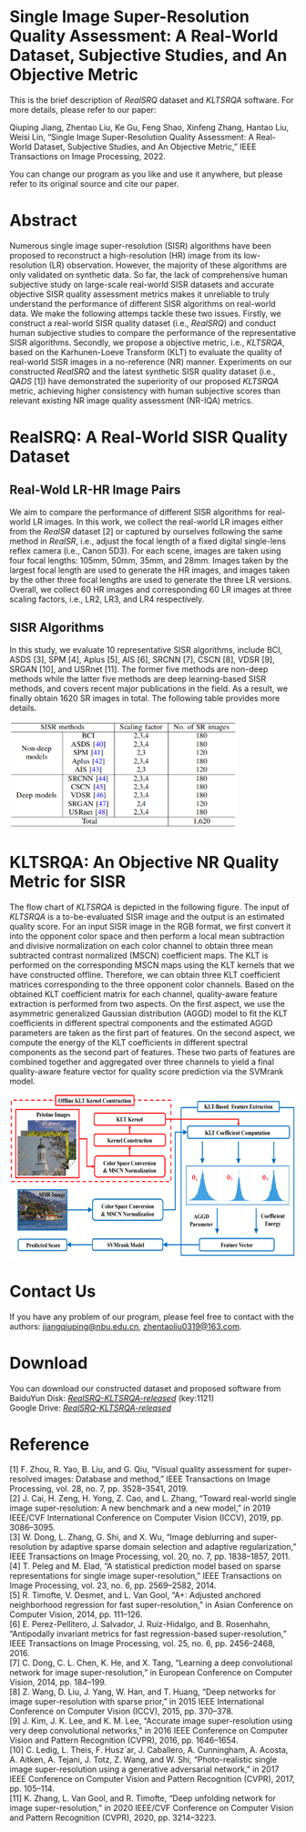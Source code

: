 # Single Image Super-Resolution Quality Assessment: A Real-World Dataset, Subjective Studies, and An Objective Metric
This is the brief description of *RealSRQ* dataset and *KLTSRQA* software. For more details, please refer to our paper:  

Qiuping Jiang, Zhentao Liu, Ke Gu, Feng Shao, Xinfeng Zhang, Hantao Liu, Weisi Lin, “Single Image Super-Resolution Quality Assessment: A Real-World Dataset, Subjective Studies, and An Objective Metric,”  IEEE Transactions on Image Processing, 2022.  

You can change our program as you like and use it anywhere, but please refer to its original source and cite our paper. 
# Abstract
Numerous single image super-resolution (SISR) algorithms have been proposed to reconstruct a high-resolution (HR) image from its low-resolution (LR) observation. However, the majority of these algorithms are only validated on synthetic data. So far, the lack of comprehensive human subjective study on large-scale real-world SISR datasets and accurate objective SISR quality assessment metrics makes it unreliable to truly understand the performance of different SISR algorithms on real-world data. We make the following attemps tackle these two issues. Firstly, we construct a real-world SISR quality dataset (i.e., *RealSRQ*) and conduct human subjective studies to compare the performance of the representative SISR algorithms. Secondly, we propose a objective metric, i.e., *KLTSRQA*, based on the Karhunen-Loeve Transform (KLT) to evaluate the quality of real-world SISR images in a no-reference (NR) manner. Experiments on our constructed *RealSRQ* and the latest synthetic SISR quality dataset (i.e., *QADS* [1]) have demonstrated the superiority of our proposed *KLTSRQA* metric, achieving higher consistency with human subjective scores than relevant existing NR image quality assessment (NR-IQA) metrics.

# RealSRQ: A Real-World SISR Quality Dataset
## Real-Wold LR-HR Image Pairs
We aim to compare the performance of different SISR algorithms for real-world LR images. In this work, we collect the real-world LR images either from the *RealSR* dataset [2] or captured by ourselves following the same method in *RealSR*, i.e., adjust the focal length of a fixed digital single-lens reflex camera (i.e., Canon 5D3). For each scene, images are taken using four focal lengths: 105mm, 50mm, 35mm, and 28mm. Images taken by the largest focal length are used to generate the HR images, and images taken by the other three focal lengths are used to generate the three LR versions. Overall, we collect 60 HR images and corresponding 60 LR images at three scaling factors, i.e., LR2, LR3, and LR4 respectively.
## SISR Algorithms
In this study, we evaluate 10 representative SISR algorithms, include BCI, ASDS [3], SPM [4], Aplus [5], AIS [6], SRCNN [7], CSCN [8], VDSR [9], SRGAN [10], and USRnet [11]. The former five methods are non-deep methods while the latter five methods are deep learning-based SISR methods, and covers recent major publications in the field. As a result, we finally obtain 1620 SR images in total. The following table provides more details. 

<img src="https://github.com/Zhentao-Liu/RealSRQ-KLTSRQA/blob/main/images/Table1.PNG" width="400" height="190"/><br/>

# KLTSRQA: An Objective NR Quality Metric for SISR
The flow chart of *KLTSRQA* is depicted in the following figure. The input of *KLTSRQA* is a to-be-evaluated SISR image and the output is an estimated quality score. For an input SISR image in the RGB format, we first convert it into the opponent color space and then perform a local mean subtraction and divisive normalization on each color channel to obtain three mean subtracted contrast normalized (MSCN) coefficient maps. The KLT is performed on the corresponding MSCN maps using the KLT kernels that we have constructed offline. Therefore, we can obtain three KLT coefficient matrices corresponding to the three opponent color channels. Based on the obtained KLT coefficient matrix for each channel, quality-aware feature extraction is performed from two aspects. On the first aspect, we use the asymmetric generalized Gaussian distribution (AGGD) model to fit the KLT coefficients in different spectral components and the estimated AGGD parameters are taken as the first part of features. On the second aspect, we compute the energy of the KLT coefficients in different spectral components as the second part of features. These two parts of features are combined together and aggregated over three channels to yield a final quality-aware feature vector for quality score prediction via the SVMrank model.

<img src="https://github.com/Zhentao-Liu/RealSRQ-KLTSRQA/blob/main/images/Fig8.PNG" width="618" height="288"/><br/>

# Contact Us
If you have any problem of our program, please feel free to contact with the authors: jiangqiuping@nbu.edu.cn, zhentaoliu0319@163.com.

# Download
You can download our constructed dataset and proposed software from  
BaiduYun Disk: [*RealSRQ-KLTSRQA-released*](https://pan.baidu.com/s/15ZgfpW1b2_gMAETBUeszSg) (key:1121)  
Google Drive: [*RealSRQ-KLTSRQA-released*](https://drive.google.com/drive/folders/1VTMBmxkZkZtbv_ONMME-7TRyfXNfRw9p?usp=sharing)

# Reference
[1] F. Zhou, R. Yao, B. Liu, and G. Qiu, “Visual quality assessment for super-resolved images: Database and method,” IEEE Transactions on Image Processing, vol. 28, no. 7, pp. 3528–3541, 2019.  
[2] J. Cai, H. Zeng, H. Yong, Z. Cao, and L. Zhang, “Toward real-world single image super-resolution: A new benchmark and a new model,” in 2019 IEEE/CVF International Conference on Computer Vision (ICCV), 2019, pp. 3086–3095.  
[3] W. Dong, L. Zhang, G. Shi, and X. Wu, “Image deblurring and super-resolution by adaptive sparse domain selection and adaptive regularization,” IEEE Transactions on Image Processing, vol. 20, no. 7, pp. 1838–1857, 2011.  
[4] T. Peleg and M. Elad, “A statistical prediction model based on sparse representations for single image super-resolution,” IEEE Transactions on Image Processing, vol. 23, no. 6, pp. 2569–2582, 2014.  
[5] R. Timofte, V. Desmet, and L. Van Gool, “A+: Adjusted anchored neighborhood regression for fast super-resolution,” in Asian Conference on Computer Vision, 2014, pp. 111–126.  
[6] E. Perez-Pellitero, J. Salvador, J. Ruiz-Hidalgo, and B. Rosenhahn, “Antipodally invariant metrics for fast regression-based super-resolution,” IEEE Transactions on Image Processing, vol. 25, no. 6, pp. 2456–2468, 2016.  
[7] C. Dong, C. L. Chen, K. He, and X. Tang, “Learning a deep convolutional network for image super-resolution,” in European Conference on Computer Vision, 2014, pp. 184–199.  
[8] Z. Wang, D. Liu, J. Yang, W. Han, and T. Huang, “Deep networks for image super-resolution with sparse prior,” in 2015 IEEE International Conference on Computer Vision (ICCV), 2015, pp. 370–378.  
[9] J. Kim, J. K. Lee, and K. M. Lee, “Accurate image super-resolution using very deep convolutional networks,” in 2016 IEEE Conference on Computer Vision and Pattern Recognition (CVPR), 2016, pp. 1646–1654.  
[10] C. Ledig, L. Theis, F. Husz´ar, J. Caballero, A. Cunningham, A. Acosta, A. Aitken, A. Tejani, J. Totz, Z. Wang, and W. Shi, “Photo-realistic single image super-resolution using a generative adversarial network,” in 2017 IEEE Conference on Computer Vision and Pattern Recognition (CVPR), 2017, pp. 105–114.  
[11] K. Zhang, L. Van Gool, and R. Timofte, “Deep unfolding network for image super-resolution,” in 2020 IEEE/CVF Conference on Computer Vision and Pattern Recognition (CVPR), 2020, pp. 3214–3223.  

